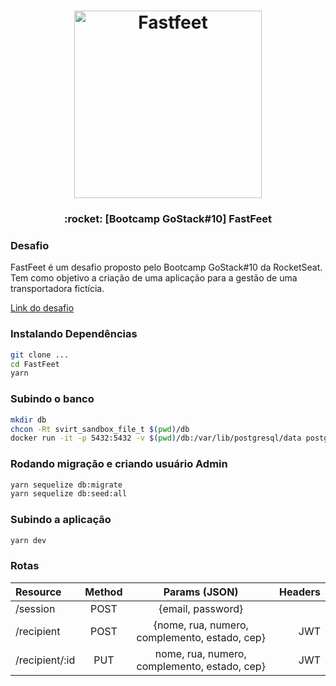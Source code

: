 <h1 align="center">
  <img alt="Fastfeet" title="Fastfeet" src="https://github.com/Rocketseat/bootcamp-gostack-desafio-02/blob/master/.github/logo.png" width="300px" />
</h1>

<h3 align="center">
  :rocket: [Bootcamp GoStack#10] FastFeet
</h3>

### Desafio
FastFeet é um desafio proposto pelo Bootcamp GoStack#10 da RocketSeat. Tem como objetivo a criação de uma aplicação para a gestão de uma transportadora fictícia.  

[Link do desafio](https://github.com/Rocketseat/bootcamp-gostack-desafio-02)

### Instalando Dependências
```sh
git clone ...
cd FastFeet
yarn
```

### Subindo o banco
```sh
mkdir db
chcon -Rt svirt_sandbox_file_t $(pwd)/db
docker run -it -p 5432:5432 -v $(pwd)/db:/var/lib/postgresql/data postgres
```

### Rodando migração e criando usuário Admin
```sh
yarn sequelize db:migrate
yarn sequelize db:seed:all
```

### Subindo a aplicação
```sh
yarn dev
```

### Rotas
| Resource | Method | Params (JSON) | Headers |
| :---     | :---:  |    :---:      |    ---: |
| /session       | POST | {email, password} | |
| /recipient     | POST | {nome, rua, numero, complemento, estado, cep} | JWT |
| /recipient/:id | PUT  | nome, rua, numero, complemento, estado, cep} | JWT |
